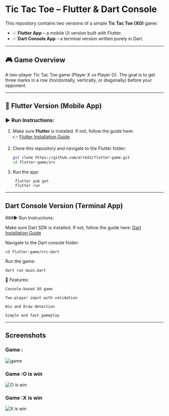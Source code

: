 # Tic Tac Toe – Flutter & Dart Console

This repository contains two versions of a simple **Tic Tac Toe (XO)** game:

- ✅ **Flutter App** – a mobile UI version built with Flutter.
- ✅ **Dart Console App** – a terminal version written purely in Dart.

---

## 🎮 Game Overview

A two-player Tic Tac Toe game (Player X vs Player O). The goal is to get three marks in a row (horizontally, vertically, or diagonally) before your opponent.

---

## 📱 Flutter Version (Mobile App)

### ▶️ Run Instructions:

1. Make sure **Flutter** is installed. If not, follow the guide here:  
   👉 [Flutter Installation Guide](https://docs.flutter.dev/get-started/install)

2. Clone this repository and navigate to the Flutter folder:
   ```bash
   git clone https://github.com/arrm33/flutter-game.git
   cd flutter-game/src
3. Run the app:
   ```
    flutter pub get
    flutter run
---

## Dart Console Version (Terminal App)

###▶️ Run Instructions:

Make sure Dart SDK is installed. If not, follow the guide here:
[Dart Installation Guide](https://dart.dev/get-dart)

Navigate to the Dart console folder:

    cd flutter-game/src-dart

Run the game:

    dart run main.dart

🧠 Features:

    Console-based XO game

    Two-player input with validation

    Win and Draw detection

    Simple and fast gameplay

---
## Screenshots
### Game :
![game](assets/game.png)
### Game :O is win
![O is win](assets/oIsWin.png)
### Game :X is win
![X is win](assets/xIsWin.png)

